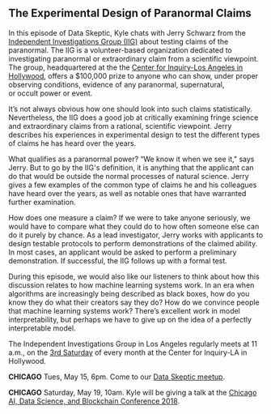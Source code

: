 ## The Experimental Design of Paranormal Claims

In this episode of Data Skeptic, Kyle chats with Jerry Schwarz from the [Independent Investigations Group (IIG)](http://iighq.org/) about testing claims of the paranormal. The IIG is a volunteer-based organization dedicated to investigating paranormal or extraordinary claim from a scientific viewpoint. The group, headquartered at the the [Center for Inquiry-Los Angeles in Hollywood](https://cfila.org/), offers a $100,000 prize to anyone who can show, under proper observing conditions, evidence of any paranormal, supernatural, or occult power or event. 

It’s not always obvious how one should look into such claims statistically. Nevertheless, the IIG does a good job at critically examining fringe science and extraordinary claims from a rational, scientific viewpoint. Jerry describes his experiences in experimental design to test the different types of claims he has heard over the years.

What qualifies as a paranormal power? “We know it when we see it," says Jerry. But to go by the IIG's definition, it is anything that the applicant can do that would be outside the normal processes of natural science. Jerry gives a few examples of the common type of claims he and his colleagues have heard over the years, as well as notable ones that have warranted further examination. 

How does one measure a claim? If we were to take anyone seriously, we would have to compare what they could do to how often someone else can do it purely by chance. As a lead investigator, Jerry works with applicants to design testable protocols to perform demonstrations of the claimed ability. In most cases, an applicant would be asked to perform a preliminary demonstration. If successful, the IIG follows up with a formal test.

During this episode, we would also like our listeners to think about how this discussion relates to how machine learning systems work. In an era when algorithms are increasingly being described as black boxes, how do you know they do what their creators say they do? How do we convince people that machine learning systems work? There’s excellent work in model interpretability, but perhaps we have to give up on the idea of a perfectly interpretable model. 

The Independent Investigations Group in Los Angeles regularly meets at 11 a.m., on the [3rd Saturday](http://www.centerforinquiry.net/LA/events/independent_investigation_meeting/) of every month at the Center for Inquiry-LA in Hollywood.


**CHICAGO** Tues, May 15, 6pm.  Come to our [Data Skeptic meetup](https://www.eventbrite.com/e/data-skeptic-at-the-mendoza-college-of-business-tickets-45689707144).

**CHICAGO** Saturday, May 19, 10am.  Kyle will be giving a talk at the [Chicago AI, Data Science, and Blockchain Conference 2018](https://www.eventbrite.com/e/chicago-ai-data-science-blockchain-conference-2018-tickets-44925991851).
